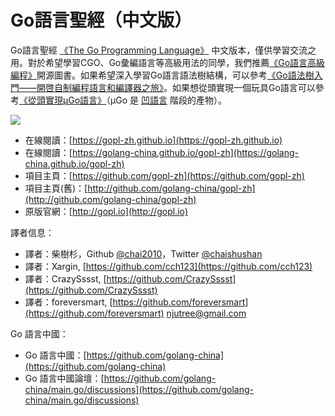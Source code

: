 # Go語言聖經（中文版）

Go語言聖經 [《The Go Programming Language》](http://gopl.io) 中文版本，僅供學習交流之用。對於希望學習CGO、Go彙編語言等高級用法的同學，我們推薦[《Go語言高級編程》](https://github.com/chai2010/advanced-go-programming-book)開源圖書。如果希望深入學習Go語言語法樹結構，可以參考[《Go語法樹入門——開啓自制編程語言和編譯器之旅》](https://github.com/chai2010/go-ast-book)。如果想從頭實現一個玩具Go語言可以參考[《從頭實現µGo語言》](https://github.com/wa-lang/ugo-compiler-book)（µGo 是 [凹語言](https://wa-lang.org/) 階段的產物）。

![](cover.jpg)

- 在線閱讀：[https://gopl-zh.github.io](https://gopl-zh.github.io)
- 在線閱讀：[https://golang-china.github.io/gopl-zh](https://golang-china.github.io/gopl-zh)
- 項目主頁：[https://github.com/gopl-zh](https://github.com/gopl-zh)
- 項目主頁(舊)：[http://github.com/golang-china/gopl-zh](http://github.com/golang-china/gopl-zh)
- 原版官網：[http://gopl.io](http://gopl.io)


譯者信息：

- 譯者：柴樹杉，Github [@chai2010](https://github.com/chai2010)，Twitter [@chaishushan](https://twitter.com/chaishushan)
- 譯者：Xargin, [https://github.com/cch123](https://github.com/cch123)
- 譯者：CrazySssst, [https://github.com/CrazySssst](https://github.com/CrazySssst)
- 譯者：foreversmart, [https://github.com/foreversmart](https://github.com/foreversmart) <njutree@gmail.com>

Go 語言中國：

- Go 語言中國：[https://github.com/golang-china](https://github.com/golang-china)
- Go 語言中國論壇：[https://github.com/golang-china/main.go/discussions](https://github.com/golang-china/main.go/discussions)

